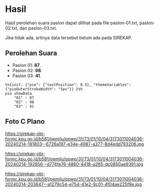 # Hasil

Hasil perolehan suara paslon dapat dilihat pada file paslon-01.txt, paslon-02.txt, dan paslon-03.txt.

Jika tidak ada, artinya data tersebut belum ada pada SIREKAP.

## Perolehan Suara

 * Paslon 01: **87**.
 * Paslon 02: **98**.
 * Paslon 03: **41**.

```mermaid
%%{init: {"pie": {"textPosition": 0.5}, "themeVariables": {"pieOuterStrokeWidth": "5px"}} }%%
pie showData
    "01" : 87
    "02" : 98
    "03" : 41
```
## Foto C Plano

https://sirekap-obj-formc.kpu.go.id/b581/pemilu/ppwp/31/73/01/10/04/3173011004036-20240214-191803--6726a197-e34e-4987-a377-8d4edd793206.jpg

https://sirekap-obj-formc.kpu.go.id/b581/pemilu/ppwp/31/73/01/10/04/3173011004036-20240214-192856--d774fe76-4860-4418-a285-dc0850ae9391.jpg

https://sirekap-obj-formc.kpu.go.id/b581/pemilu/ppwp/31/73/01/10/04/3173011004036-20240214-203647--a1279c54-e754-41e2-9c01-4f04ae225f9e.jpg
